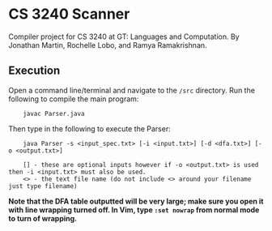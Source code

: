 CS 3240 Scanner
===============
Compiler project for CS 3240 at GT: Languages and Computation. By Jonathan Martin, Rochelle Lobo, and Ramya Ramakrishnan.

Execution
---------
Open a command line/terminal and navigate to the `/src` directory. Run the following to compile the main program:

		javac Parser.java

Then type in the following to execute the Parser:

		java Parser -s <input_spec.txt> [-i <input.txt>] [-d <dfa.txt>] [-o <output.txt>]
		
		[] - these are optional inputs however if -o <output.txt> is used then -i <input.txt> must also be used.
		<> - the text file name (do not include <> around your filename just type filename)

**Note that the DFA table outputted will be very large; make sure you open it with line wrapping turned off. In Vim, type `:set nowrap` from normal mode to turn of wrapping.**
